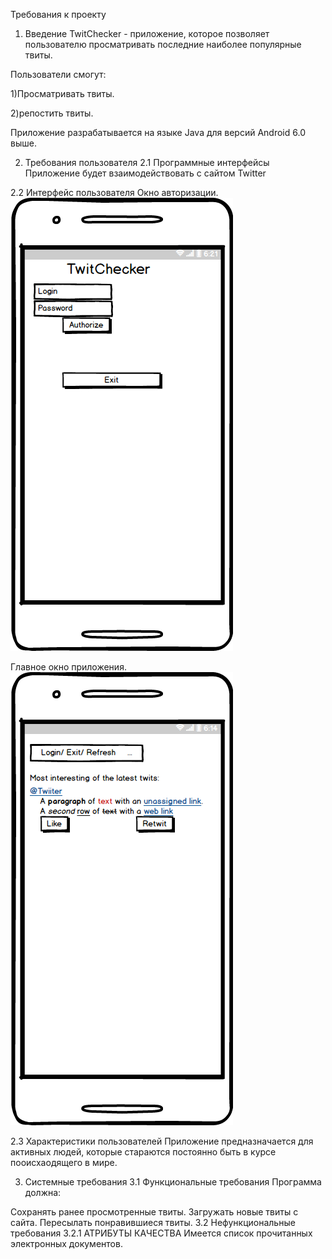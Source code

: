 Требования к проекту
1. Введение
TwitChecker - приложение, которое позволяет пользователю просматривать последние наиболее популярные твиты.

Пользователи смогут:

1)Просматривать твиты.

2)репостить твиты.

Приложение разрабатывается на языке Java для версий Android 6.0  выше.

2. Требования пользователя
2.1 Программные интерфейсы
Приложение будет взаимодействовать с сайтом Twitter

2.2 Интерфейс пользователя
Окно авторизации.
![](https://github.com/VladislavMarkovskiy630501/TwitChecker/blob/master/Mocups/New%20Mockup%202_2.png)


Главное окно приложения.
![](https://github.com/VladislavMarkovskiy630501/TwitChecker/blob/master/Mocups/New%20Mockup%202.png)

2.3 Характеристики пользователей
Приложение предназначается для активных людей, которые стараются постоянно быть в курсе пооисхаодящего в мире.

3. Системные требования
3.1 Функциональные требования
Программа должна:

Сохранять ранее просмотренные твиты.
Загружать новые твиты с сайта.
Пересылать понравившиеся твиты.
3.2 Нефункциональные требования
3.2.1 АТРИБУТЫ КАЧЕСТВА
Имеется список прочитанных электронных документов.
